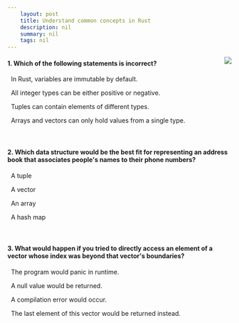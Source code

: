 ```yaml
---
    layout: post
    title: Understand common concepts in Rust 
    description: nil
    summary: nil
    tags: nil
---
```



 <a target="_blank" href="https://docs.microsoft.com/en-us/learn/modules/rust-understand-common-concepts/11-knowledge-check/"><i class="fas fa-external-link-alt"></i> </a>
 <img align="right" src="https://docs.microsoft.com/en-us/learn/achievements/rust-understand-common-concepts.svg">
####  1. Which of the following statements is incorrect?


<i class='far fa-square'></i> &nbsp;&nbsp;In Rust, variables are immutable by default.

<i class='fas fa-check-square' style='color: Dodgerblue;'></i> &nbsp;&nbsp;All integer types can be either positive or negative.

<i class='far fa-square'></i> &nbsp;&nbsp;Tuples can contain elements of different types.

<i class='far fa-square'></i> &nbsp;&nbsp;Arrays and vectors can only hold values from a single type.
<br />
<br />
<br />

####  2. Which data structure would be the best fit for representing an address book that associates people's names to their phone numbers?


<i class='far fa-square'></i> &nbsp;&nbsp;A tuple

<i class='far fa-square'></i> &nbsp;&nbsp;A vector

<i class='far fa-square'></i> &nbsp;&nbsp;An array

<i class='fas fa-check-square' style='color: Dodgerblue;'></i> &nbsp;&nbsp;A hash map
<br />
<br />
<br />

####  3. What would happen if you tried to directly access an element of a vector whose index was beyond that vector's boundaries?


<i class='fas fa-check-square' style='color: Dodgerblue;'></i> &nbsp;&nbsp;The program would panic in runtime.

<i class='far fa-square'></i> &nbsp;&nbsp;A null value would be returned.

<i class='far fa-square'></i> &nbsp;&nbsp;A compilation error would occur.

<i class='far fa-square'></i> &nbsp;&nbsp;The last element of this vector would be returned instead.
<br />
<br />
<br />
